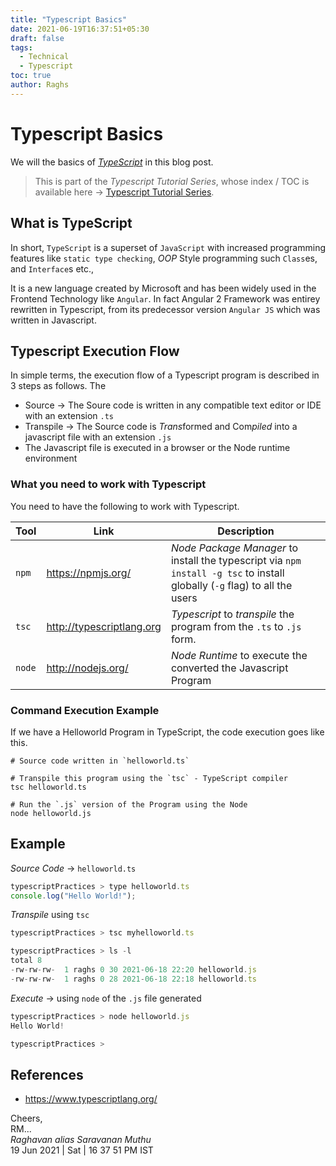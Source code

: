```yaml
---
title: "Typescript Basics"
date: 2021-06-19T16:37:51+05:30
draft: false
tags: 
  - Technical
  - Typescript
toc: true
author: Raghs
---
```


# Typescript Basics

We will the basics of [*TypeScript*](http://www.typescriptlang.org) in this blog post.

<!--more-->

> This is part of the _Typescript Tutorial Series_, whose index / TOC is available here &rarr; [Typescript Tutorial Series](../typescript-tutorial-series/).

## What is TypeScript 

In short, `TypeScript` is a superset of `JavaScript` with increased programming features like `static type checking`, 
*OOP* Style programming such `Class`es, and `Interface`s etc., 

It is a new language created by Microsoft and has been widely used in the Frontend Technology like `Angular`. In fact Angular 2 Framework was entirey rewritten in Typescript, from its predecessor version `Angular JS` which was written in Javascript.

## Typescript Execution Flow

In simple terms, the execution flow of a Typescript program is described in 3 steps as follows. The

* Source &rarr; The Soure code is written in any compatible text editor or IDE with an extension `.ts`
* Transpile &rarr; The Source code is *Trans*formed and Com*piled* into a javascript file with an extension `.js`
* The Javascript file is executed in a browser or the Node runtime environment

### What you need to work with Typescript 

You need to have the following to work with Typescript.

|  Tool | Link | Description | 
| ----- | ---- | ----------- |
| `npm` | https://npmjs.org/ | *Node Package Manager* to install the typescript via `npm install -g tsc` to install globally (`-g` flag) to all the users |
| `tsc` | http://typescriptlang.org | *Typescript* to _transpile_ the program from the `.ts` to `.js` form. |
| `node`  | http://nodejs.org/ | *Node Runtime* to execute the converted the Javascript Program |

### Command Execution Example

If we have a Helloworld Program in TypeScript, the code execution goes like this.

```
# Source code written in `helloworld.ts`

# Transpile this program using the `tsc` - TypeScript compiler 
tsc helloworld.ts

# Run the `.js` version of the Program using the Node 
node helloworld.js
```

## Example 

*Source Code* &rarr; `helloworld.ts`

```javascript
typescriptPractices > type helloworld.ts 
console.log("Hello World!");
```

*Transpile* using `tsc`

```ts
typescriptPractices > tsc myhelloworld.ts 

typescriptPractices > ls -l
total 8
-rw-rw-rw-  1 raghs 0 30 2021-06-18 22:20 helloworld.js
-rw-rw-rw-  1 raghs 0 28 2021-06-18 22:18 helloworld.ts
```

*Execute* &rarr; using `node` of the `.js` file generated 

```js
typescriptPractices > node helloworld.js
Hello World!

typescriptPractices >
```

## References 

* https://www.typescriptlang.org/ 

Cheers,\
RM...\
_Raghavan alias Saravanan Muthu_\
19 Jun 2021 | Sat | 16 37 51 PM IST
